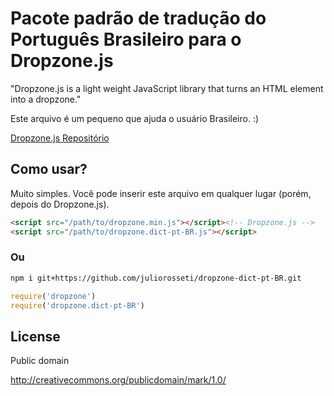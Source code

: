 # Pacote padrão de tradução do Português Brasileiro para o Dropzone.js

"Dropzone.js is a light weight JavaScript library that turns an HTML element into a dropzone."

Este arquivo é um pequeno que ajuda o usuário Brasileiro. :)

[Dropzone.js Repositório](//github.com/enyo/dropzone)

## Como usar?

Muito simples.
Você pode inserir este arquivo em qualquer lugar (porém, depois do Dropzone.js).

```html
<script src="/path/to/dropzone.min.js"></script><!-- Dropzone.js -->
<script src="/path/to/dropzone.dict-pt-BR.js"></script>
```

### Ou

```bash
npm i git+https://github.com/juliorosseti/dropzone-dict-pt-BR.git
```

```js
require('dropzone')
require('dropzone.dict-pt-BR')
```

## License

Public domain

http://creativecommons.org/publicdomain/mark/1.0/
